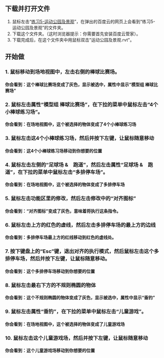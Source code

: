 ## 下载并打开文件

1. 鼠标左击“[练习5-运动公园及景观](http://pan.baidu.com/s/1bujkYi)”，在弹出的百度云的网页上会看到“练习5-运动公园及景观”的文件夹。
2. 下载这个文件夹。（这时浏览器提示：你需要首先安装百度云管家）。
3. 下载完成后，在这个文件夹中用鼠标双击"运动公园及景观.rvt"。

## 开始做

### 1. 鼠标移动到场地视图中，左击右侧的棒球比赛场。
#### 你会看到：这个棒球比赛场变成了灰色，显示被选中，属性中显示“模型组 棒球比赛场”

### 2. 鼠标左击属性“模型组 棒球比赛场”，在下拉的菜单中鼠标左击“4个小棒球练习场”。
#### 你会看到：在场地视图中，这个被选择的物体变成了4个小棒球练习场

### 3. 鼠标左击这4个小棒球练习场，然后并按下左键，让鼠标随意移动
#### 你会看到：这4个小棒球练习场移动到你想要的位置

### 4. 鼠标左击左侧的“足球场 &　跑道”，然后左击属性“足球场 &　跑道”，在下拉的菜单中鼠标左击“多排停车场”。
#### 你会看到：在场地视图中，这个被选择的物体变成了多排停车场

### 5. 鼠标左击功能区里的修改，然后左击修改中的“对齐图标”
#### 你会看到：“对齐图标”变成了灰色，意味着将执行这条指令。

### 6. 鼠标左击上方的红色的虚线，然后左击多排停车场的最上方的边线
#### 你会看到：多排停车场最上方的红线移动到红色的虚线处。

### 7. 按下键盘上的“Esc”键，退出对齐的执行模式，然后鼠标左击这个多排停车场，然后并按下左键，让鼠标随意移动。
#### 你会看到：这个多排停车场移动到你想要的位置

### 8. 鼠标左击最右下方的不规则椭圆的物体
#### 你会看到：这个不规则椭圆的物体变成了灰色，显示被选中，属性中显示“垂钓”

### 9. 鼠标左击属性“垂钓”，在下拉的菜单中鼠标左击“儿童游戏”。
#### 你会看到：在场地视图中，这个被选择的物体变成了儿童游戏场

### 10. 鼠标左击这个儿童游戏场，然后并按下左键，让鼠标随意移动
#### 你会看到：这个儿童游戏场移动到你想要的位置

